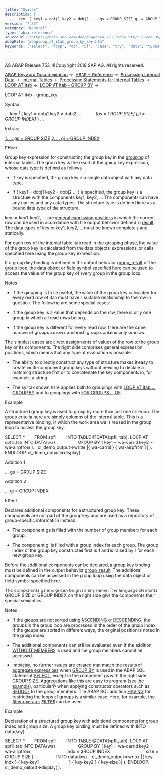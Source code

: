 ```yaml
---
title: "Syntax"
description: |
  ... key  ( key1 = dobj1 key2 = dobj2 ... gs = GROUP SIZE gi = GROUP INDEX ) ... Extras: 1. ... gs = GROUP SIZE(#!ABAP_ADDITION_1@1@) 2. ... gi = GROUP INDEX(#!ABAP_ADDITION_2@2@) Effect Group key expression for constructing the group key in the grouping(https://help.sap.co
version: "7.53"
category: "general"
type: "abap-reference"
sourceUrl: "https://help.sap.com/doc/abapdocu_753_index_htm/7.53/en-US/abaploop_at_itab_group_by_key.htm"
abapFile: "abaploop_at_itab_group_by_key.htm"
keywords: ["select", "loop", "do", "if", "case", "try", "data", "types", "internal-table", "field-symbol", "abaploop", "itab", "group", "key"]
---
```


* * *

AS ABAP Release 753, ©Copyright 2019 SAP AG. All rights reserved.

[ABAP Keyword Documentation](https://help.sap.com/doc/abapdocu_753_index_htm/7.53/en-US/abenabap.htm) →  [ABAP − Reference](https://help.sap.com/doc/abapdocu_753_index_htm/7.53/en-US/abenabap_reference.htm) →  [Processing Internal Data](https://help.sap.com/doc/abapdocu_753_index_htm/7.53/en-US/abenabap_data_working.htm) →  [Internal Tables](https://help.sap.com/doc/abapdocu_753_index_htm/7.53/en-US/abenitab.htm) →  [Processing Statements for Internal Tables](https://help.sap.com/doc/abapdocu_753_index_htm/7.53/en-US/abentable_processing_statements.htm) →  [LOOP AT itab](https://help.sap.com/doc/abapdocu_753_index_htm/7.53/en-US/abaploop_at_itab_variants.htm) →  [LOOP AT itab - GROUP BY](https://help.sap.com/doc/abapdocu_753_index_htm/7.53/en-US/abaploop_at_itab_group_by.htm) → 

LOOP AT itab - group\_key

Syntax

... key *|* ( key1 = dobj1 key2 = dobj2 ...
           *\[*gs = GROUP SIZE*\]* *\[*gi = GROUP INDEX*\]* ) ...

Extras:

[1\. ... gs = GROUP SIZE](#!ABAP_ADDITION_1@1@)
[2\. ... gi = GROUP INDEX](#!ABAP_ADDITION_2@2@)

Effect

Group key expression for constructing the group key in the [grouping](https://help.sap.com/doc/abapdocu_753_index_htm/7.53/en-US/abaploop_at_itab_group_by.htm) of internal tables. The group key is the result of the group key expression, whose data type is defined as follows:

-   If key is specified, the group key is a single data object with any data type.
    
-   If ( key1 = dobj1 key2 = dobj2 ... ) is specified, the group key is a structure with the components key1, key2, ... The components can have any names and any data types. The structure type is defined here as a bound data type of the structure.
    

key or key1, key2, ... are [general expression positions](https://help.sap.com/doc/abapdocu_753_index_htm/7.53/en-US/abengeneral_expr_position_glosry.htm "Glossary Entry") in which the current row can be used in accordance with the output behavior defined in [result](https://help.sap.com/doc/abapdocu_753_index_htm/7.53/en-US/abaploop_at_itab.htm). The data types of key or key1, key2, ... must be known completely and statically.

For each row of the internal table itab read in the grouping phase, the value of the group key is calculated from the data objects, expressions, or calls specified here using the group key expression.

If a group key binding is defined in the output behavior [group\_result](https://help.sap.com/doc/abapdocu_753_index_htm/7.53/en-US/abaploop_at_itab_group_by_binding.htm) of the group loop, the data object or field symbol specified here can be used to access the value of the group key of every group in the group loop.

Notes

-   If the grouping is to be useful, the value of the group key calculated for every read row of itab must have a suitable relationship to the row in question. The following are some special cases:
    

-   If the group key is a value that depends on the row, there is only one group to which all read rows belong.

-   If the group key is different for every read row, there are the same number of groups as rows and each group contains only one row.

The simplest cases are direct assignments of values of the row to the group key or its components. The right side comprises general expression positions, which means that any type of evaluation is possible.

-   The ability to directly construct any type of structure makes it easy to create multi-component group keys without needing to declare a matching structure first or to concatenate the key components in, for example, a string.
    
-   The syntax shown here applies both to groupings with [LOOP AT itab ... GROUP BY](https://help.sap.com/doc/abapdocu_753_index_htm/7.53/en-US/abaploop_at_itab_group_by.htm) and to groupings with [FOR GROUPS ... OF](https://help.sap.com/doc/abapdocu_753_index_htm/7.53/en-US/abenfor_groups_of.htm).
    

Example

A structured group key is used to group by more than just one criterion. The group criteria here are simply columns of the internal table. This is a representative binding, in which the work area wa is reused in the group loop to access the group key.

SELECT \*
       FROM spfli
       INTO TABLE @DATA(spfli\_tab).
LOOP AT spfli\_tab INTO DATA(wa)
                  GROUP BY ( key1 = wa-carrid key2 = wa-airpfrom ).
  cl\_demo\_output=>write( |{ wa-carrid } { wa-airpfrom }| ).
ENDLOOP.
cl\_demo\_output=>display( ).

Addition 1

... gs = GROUP SIZE

Addition 2

... gi = GROUP INDEX

Effect

Declares additional components for a structured group key. These components are not part of the group key and are used as a repository of group-specific information instead:

-   The component gs is filled with the number of group members for each group.
    
-   The component gi is filled with a group index for each group. The group index of the group key constructed first is 1 and is raised by 1 for each new group key.
    

Before the additional components can be declared, a group key binding must be defined in the output behavior [group\_result](https://help.sap.com/doc/abapdocu_753_index_htm/7.53/en-US/abaploop_at_itab_group_by_binding.htm). The additional components can be accessed in the group loop using the data object or field symbol specified here.

The components gs and gi can be given any name. The language elements GROUP SIZE or GROUP INDEX on the right side give the components their special semantics.

Notes

-   If the groups are not sorted using [ASCENDING](https://help.sap.com/doc/abapdocu_753_index_htm/7.53/en-US/abaploop_at_itab_group_by.htm) or [DESCENDING](https://help.sap.com/doc/abapdocu_753_index_htm/7.53/en-US/abaploop_at_itab_group_by.htm), the groups in the group loop are processed in the order of the group index. If the groups are sorted in different ways, the original position is noted in the group index.
    
-   The additional components can still be evaluated even if the addition [WITHOUT MEMBERS](https://help.sap.com/doc/abapdocu_753_index_htm/7.53/en-US/abaploop_at_itab_group_by.htm) is used and the group members cannot be accessed.
    
-   Implicitly, no further values are created that match the results of [aggregate expressions](https://help.sap.com/doc/abapdocu_753_index_htm/7.53/en-US/abenaggregate_expression_glosry.htm "Glossary Entry") when [GROUP BY](https://help.sap.com/doc/abapdocu_753_index_htm/7.53/en-US/abapgroupby_clause.htm) is used in the ABAP SQL statement [SELECT](https://help.sap.com/doc/abapdocu_753_index_htm/7.53/en-US/abapselect.htm), except in the component gs with the right side GROUP SIZE. Aggregations like this are easy to program (see the [example](https://help.sap.com/doc/abapdocu_753_index_htm/7.53/en-US/abenloop_group_by_aggregates_abexa.htm)), particularly when applying constructor operators such as [REDUCE](https://help.sap.com/doc/abapdocu_753_index_htm/7.53/en-US/abenconstructor_expression_reduce.htm) to the group members. The ABAP SQL addition [HAVING](https://help.sap.com/doc/abapdocu_753_index_htm/7.53/en-US/abaphaving_clause.htm) for restricting the loops of groups is a similar case. Here, for example, the [filter operator](https://help.sap.com/doc/abapdocu_753_index_htm/7.53/en-US/abenfilter_operator_glosry.htm "Glossary Entry") [FILTER](https://help.sap.com/doc/abapdocu_753_index_htm/7.53/en-US/abenconstructor_expression_filter.htm) can be used.
    

Example

Declaration of a structured group key with additional components for group index and group size. A group key binding must be defined with INTO data(key).

SELECT \*
       FROM spfli
       INTO TABLE @DATA(spfli\_tab).
LOOP AT spfli\_tab INTO DATA(wa)
                  GROUP BY ( key1 = wa-carrid key2 = wa-airpfrom
                             indx = GROUP INDEX
                             size = GROUP SIZE )
                  INTO data(key).
  cl\_demo\_output=>write( |{ key-indx } { key-key1
                        } { key-key2 } { key-size }| ).
ENDLOOP.
cl\_demo\_output=>display( ).